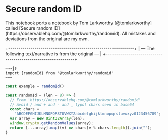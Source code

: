 # Secure random ID

<div class="tip">
This notebook ports a notebook by Tom Larkworthy [@tomlarkworthy] called [Secure random ID](https://observablehq.com/@tomlarkworthy/randomid).  All mistakes and deviations from the original are my own.
</div>

+--------------------------------------------------------------+
|  — The following text/narrative is from the original —       |
+--------------------------------------------------------------+



```
~~~js
import {randomId} from '@tomlarkworthy/randomid'
~~~
```

```js echo
const example = randomId()
```

```js echo
const randomId = (len = 8) => {
  // From 'https://observablehq.com/@tomlarkworthy/randomid'
  // Avoid / and + and - and _ typof chars seen in base64
  const chars =
    "ABCDEFGHIJKLMNOPQRSTUVWXYZabcdefghijklmnopqrstuvwxyz0123456789";
  var array = new Uint32Array(len);
  window.crypto.getRandomValues(array);
  return [...array].map((v) => chars[v % chars.length]).join("");
}
```
